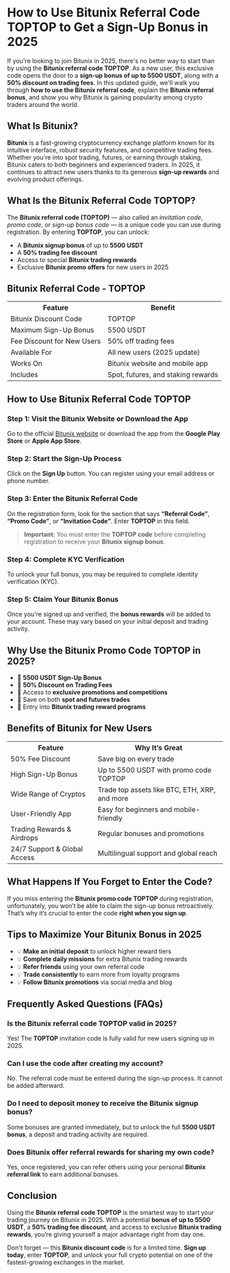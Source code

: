 <h1>How to Use Bitunix Referral Code TOPTOP to Get a Sign-Up Bonus in 2025</h1>

<p>If you're looking to join Bitunix in 2025, there's no better way to start than by using the <strong>Bitunix referral code TOPTOP</strong>. As a new user, this exclusive code opens the door to a <strong>sign-up bonus of up to 5500 USDT</strong>, along with a <strong>50% discount on trading fees</strong>. In this updated guide, we'll walk you through <strong>how to use the Bitunix referral code</strong>, explain the <strong>Bitunix referral bonus</strong>, and show you why Bitunix is gaining popularity among crypto traders around the world.</p>

<h2>What Is Bitunix?</h2>
<p><strong>Bitunix</strong> is a fast-growing cryptocurrency exchange platform known for its intuitive interface, robust security features, and competitive trading fees. Whether you're into spot trading, futures, or earning through staking, Bitunix caters to both beginners and experienced traders. In 2025, it continues to attract new users thanks to its generous <strong>sign-up rewards</strong> and evolving product offerings.</p>

<h2>What Is the Bitunix Referral Code TOPTOP?</h2>
<p>The <strong>Bitunix referral code (TOPTOP)</strong> — also called an <em>invitation code</em>, <em>promo code</em>, or <em>sign-up bonus code</em> — is a unique code you can use during registration. By entering <strong>TOPTOP</strong>, you can unlock:</p>
<ul>
    <li>A <strong>Bitunix signup bonus</strong> of up to <strong>5500 USDT</strong></li>
    <li>A <strong>50% trading fee discount</strong></li>
    <li>Access to special <strong>Bitunix trading rewards</strong></li>
    <li>Exclusive <strong>Bitunix promo offers</strong> for new users in 2025</li>
</ul>

<h2>Bitunix Referral Code - TOPTOP</h2>
<table>
    <tr>
      <th>Feature</th>
      <th>Benefit</th>
    </tr>
    <tr>
      <td>Bitunix Discount Code</td>
      <td>TOPTOP</td>
    </tr>
    <tr>
      <td>Maximum Sign-Up Bonus</td>
      <td>5500 USDT</td>
    </tr>
    <tr>
      <td>Fee Discount for New Users</td>
      <td>50% off trading fees</td>
    </tr>
    <tr>
      <td>Available For</td>
      <td>All new users (2025 update)</td>
    </tr>
    <tr>
      <td>Works On</td>
      <td>Bitunix website and mobile app</td>
    </tr>
    <tr>
      <td>Includes</td>
      <td>Spot, futures, and staking rewards</td>
    </tr>
</table>

<h2>How to Use Bitunix Referral Code TOPTOP</h2>
<h3>Step 1: Visit the Bitunix Website or Download the App</h3>
<p>Go to the official <a href="https://www.bitunix.com/register?vipCode=TOPTOP" target="_blank">Bitunix website</a> or download the app from the <strong>Google Play Store</strong> or <strong>Apple App Store</strong>.</p>

<h3>Step 2: Start the Sign-Up Process</h3>
<p>Click on the <strong>Sign Up</strong> button. You can register using your email address or phone number.</p>

<h3>Step 3: Enter the Bitunix Referral Code</h3>
<p>On the registration form, look for the section that says <strong>“Referral Code”</strong>, <strong>“Promo Code”</strong>, or <strong>“Invitation Code”</strong>.  
  Enter <strong>TOPTOP</strong> in this field.</p>
<blockquote><strong>Important:</strong> You must enter the <strong>TOPTOP code</strong> before completing registration to receive your <strong>Bitunix signup bonus</strong>.</blockquote>

<h3>Step 4: Complete KYC Verification</h3>
<p>To unlock your full bonus, you may be required to complete identity verification (KYC).</p>

<h3>Step 5: Claim Your Bitunix Bonus</h3>
<p>Once you're signed up and verified, the <strong>bonus rewards</strong> will be added to your account. These may vary based on your initial deposit and trading activity.</p>

<h2>Why Use the Bitunix Promo Code TOPTOP in 2025?</h2>
<ul>
    <li>🔹 <strong>5500 USDT Sign-Up Bonus</strong></li>
    <li>🔹 <strong>50% Discount on Trading Fees</strong></li>
    <li>🔹 Access to <strong>exclusive promotions and competitions</strong></li>
    <li>🔹 Save on both <strong>spot and futures trades</strong></li>
    <li>🔹 Entry into <strong>Bitunix trading reward programs</strong></li>
</ul>

<h2>Benefits of Bitunix for New Users</h2>
<table>
    <tr>
      <th>Feature</th>
      <th>Why It’s Great</th>
    </tr>
    <tr>
      <td>50% Fee Discount</td>
      <td>Save big on every trade</td>
    </tr>
    <tr>
      <td>High Sign-Up Bonus</td>
      <td>Up to 5500 USDT with promo code TOPTOP</td>
    </tr>
    <tr>
      <td>Wide Range of Cryptos</td>
      <td>Trade top assets like BTC, ETH, XRP, and more</td>
    </tr>
    <tr>
      <td>User-Friendly App</td>
      <td>Easy for beginners and mobile-friendly</td>
    </tr>
    <tr>
      <td>Trading Rewards & Airdrops</td>
      <td>Regular bonuses and promotions</td>
    </tr>
    <tr>
      <td>24/7 Support & Global Access</td>
      <td>Multilingual support and global reach</td>
    </tr>
</table>

<h2>What Happens If You Forget to Enter the Code?</h2>
<p>If you miss entering the <strong>Bitunix promo code TOPTOP</strong> during registration, unfortunately, you won’t be able to claim the sign-up bonus retroactively. That’s why it’s crucial to enter the code <strong>right when you sign up</strong>.</p>

<h2>Tips to Maximize Your Bitunix Bonus in 2025</h2>
<ul>
    <li>💡 <strong>Make an initial deposit</strong> to unlock higher reward tiers</li>
    <li>💡 <strong>Complete daily missions</strong> for extra Bitunix trading rewards</li>
    <li>💡 <strong>Refer friends</strong> using your own referral code</li>
    <li>💡 <strong>Trade consistently</strong> to earn more from loyalty programs</li>
    <li>💡 <strong>Follow Bitunix promotions</strong> via social media and blog</li>
</ul>

<h2>Frequently Asked Questions (FAQs)</h2>
<h3>Is the Bitunix referral code TOPTOP valid in 2025?</h3>
<p>Yes! The <strong>TOPTOP</strong> invitation code is fully valid for new users signing up in 2025.</p>

<h3>Can I use the code after creating my account?</h3>
<p>No. The referral code must be entered during the sign-up process. It cannot be added afterward.</p>

<h3>Do I need to deposit money to receive the Bitunix signup bonus?</h3>
<p>Some bonuses are granted immediately, but to unlock the full <strong>5500 USDT bonus</strong>, a deposit and trading activity are required.</p>

<h3>Does Bitunix offer referral rewards for sharing my own code?</h3>
<p>Yes, once registered, you can refer others using your personal <strong>Bitunix referral link</strong> to earn additional bonuses.</p>

<h2>Conclusion</h2>
<p>Using the <strong>Bitunix referral code TOPTOP</strong> is the smartest way to start your trading journey on Bitunix in 2025. With a potential <strong>bonus of up to 5500 USDT</strong>, a <strong>50% trading fee discount</strong>, and access to exclusive <strong>Bitunix trading rewards</strong>, you’re giving yourself a major advantage right from day one.</p>
<p>Don't forget — this <strong>Bitunix discount code</strong> is for a limited time. <strong>Sign up today</strong>, enter <strong>TOPTOP</strong>, and unlock your full crypto potential on one of the fastest-growing exchanges in the market.</p>

</body>
</html>

